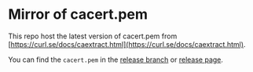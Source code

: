 # Mirror of cacert.pem

This repo host the latest version of cacert.pem from [https://curl.se/docs/caextract.html](https://curl.se/docs/caextract.html).

You can find the `cacert.pem` in the [release branch](https://github.com/zydou/cacert.pem/tree/release) or [release page](https://github.com/zydou/cacert.pem/releases/tag/stable).

